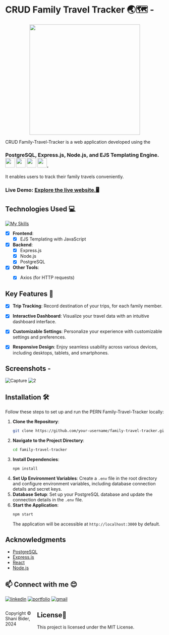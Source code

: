 # CRUD Family Travel Tracker 🌏🗺 -

<div align="center">
<img height="350px" src="https://github.com/shanibider/CRUD-PostreSQL-Family-Travel-Tracker/assets/72359805/93643f34-276b-423e-9b66-22df5a56f5ff">
</div>

CRUD Family-Travel-Tracker is a web application developed using the
### PostgreSQL, Express.js, Node.js, and EJS Templating Engine. <img height=30px src="https://skillicons.dev/icons?i=postgresql"> <img height=30px src="https://skillicons.dev/icons?i=express"> <img height=30px src="https://skillicons.dev/icons?i=js"> <img height=30px src="https://skillicons.dev/icons?i=nodejs">.
It enables users to track their family travels conveniently.


### **Live Demo:** [Explore the live website.🖥](https://family-travel-tracker-k8l6.onrender.com/)

## Technologies Used 💻
[![My Skills](https://skillicons.dev/icons?i=js,react,html,css,postgresql,express,nodejs)](https://skillicons.dev)

- [x] **Frontend**:
  - [x]  EJS Templating with JavaScript

- [x] **Backend**:
  - [x] Express.js
  - [x] Node.js
  - [x] PostgreSQL

- [x] **Other Tools**:
  - [x] Axios (for HTTP requests)

 
## Key Features 🚀
- [x] **Trip Tracking**: Record destination of your trips, for each family member.
- [x] **Interactive Dashboard**: Visualize your travel data with an intuitive dashboard interface.
- [x] **Customizable Settings**: Personalize your experience with customizable settings and preferences.
- [x] **Responsive Design**: Enjoy seamless usability across various devices, including desktops, tablets, and smartphones.


## Screenshots -
![Capture](https://github.com/shanibider/PERN-PostreSQL-Family-Travel-Tracker/assets/72359805/e0cd2882-317b-4197-b161-5b85040501eb)
![2](https://github.com/shanibider/PERN-PostreSQL-Family-Travel-Tracker/assets/72359805/bc53c8a5-56cc-40b4-8b42-538ff431785b)



## Installation 🛠️

Follow these steps to set up and run the PERN Family-Travel-Tracker locally:

1. **Clone the Repository**: 
   ```bash
   git clone https://github.com/your-username/family-travel-tracker.git
   ```
2. **Navigate to the Project Directory**:
   ```bash
   cd family-travel-tracker
   ```
3. **Install Dependencies**:
   ```bash
   npm install
   ```
4. **Set Up Environment Variables**:
   Create a `.env` file in the root directory and configure environment variables, including database connection details and secret keys.
5. **Database Setup**:
   Set up your PostgreSQL database and update the connection details in the `.env` file.
6. **Start the Application**:
   ```bash
   npm start
   ```
   The application will be accessible at `http://localhost:3000` by default.



## Acknowledgments

- [PostgreSQL](https://www.postgresql.org/)
- [Express.js](https://expressjs.com/)
- [React](https://reactjs.org/)
- [Node.js](https://nodejs.org/)


## 📫 Connect with me 😊
[![linkedin](https://img.shields.io/badge/linkedin-0A66C2?style=for-the-badge&logo=linkedin&logoColor=white)](https://www.linkedin.com/in/shani-bider/)
[![portfolio](https://img.shields.io/badge/my_portfolio-000?style=for-the-badge&logo=ko-fi&logoColor=white)](https://shanibider.github.io/Portfolio/)
[![gmail](https://img.shields.io/badge/Gmail-D14836?style=for-the-badge&logo=gmail&logoColor=white)](mailto:shanibider@gmail.com)

<footer>
<p style="float:left; width: 20%;">
Copyright © Shani Bider, 2024
</p>
</footer>

## License📄

This project is licensed under the MIT License.

